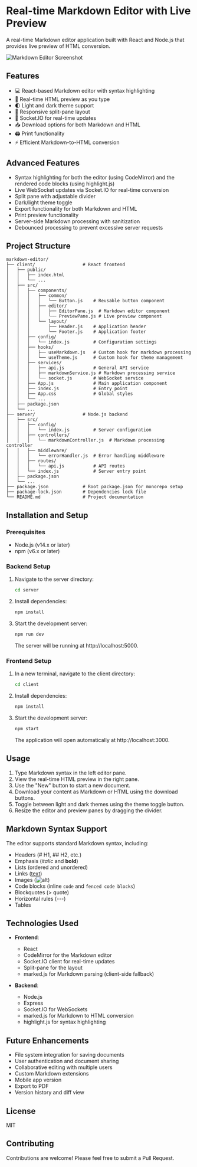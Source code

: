 # Real-time Markdown Editor with Live Preview

A real-time Markdown editor application built with React and Node.js that provides live preview of HTML conversion.

![Markdown Editor Screenshot](https://via.placeholder.com/800x400?text=Markdown+Editor+Screenshot)

## Features

- 💻 React-based Markdown editor with syntax highlighting
- 🔄 Real-time HTML preview as you type
- 🌓 Light and dark theme support
- 📱 Responsive split-pane layout
- 🔌 Socket.IO for real-time updates
- 📥 Download options for both Markdown and HTML
- 🖨️ Print functionality
- ⚡ Efficient Markdown-to-HTML conversion

## Advanced Features

- Syntax highlighting for both the editor (using CodeMirror) and the rendered code blocks (using highlight.js)
- Live WebSocket updates via Socket.IO for real-time conversion
- Split pane with adjustable divider
- Dark/light theme toggle
- Export functionality for both Markdown and HTML
- Print preview functionality
- Server-side Markdown processing with sanitization
- Debounced processing to prevent excessive server requests

## Project Structure

```
markdown-editor/
├── client/                  # React frontend
│   ├── public/
│   │   ├── index.html
│   │   └── ...
│   ├── src/
│   │   ├── components/
│   │   │   ├── common/
│   │   │   │   └── Button.js    # Reusable button component
│   │   │   ├── editor/
│   │   │   │   ├── EditorPane.js  # Markdown editor component
│   │   │   │   └── PreviewPane.js # Live preview component
│   │   │   └── layout/
│   │   │       ├── Header.js    # Application header
│   │   │       └── Footer.js    # Application footer
│   │   ├── config/
│   │   │   └── index.js         # Configuration settings
│   │   ├── hooks/
│   │   │   ├── useMarkdown.js   # Custom hook for markdown processing
│   │   │   └── useTheme.js      # Custom hook for theme management
│   │   ├── services/
│   │   │   ├── api.js           # General API service
│   │   │   ├── markdownService.js # Markdown processing service
│   │   │   └── socket.js        # WebSocket service
│   │   ├── App.js               # Main application component
│   │   ├── index.js             # Entry point
│   │   ├── App.css              # Global styles
│   │   └── ...
│   ├── package.json
│   └── ...
├── server/                  # Node.js backend
│   ├── src/
│   │   ├── config/
│   │   │   └── index.js         # Server configuration
│   │   ├── controllers/
│   │   │   └── markdownController.js  # Markdown processing controller
│   │   ├── middleware/
│   │   │   └── errorHandler.js  # Error handling middleware
│   │   ├── routes/
│   │   │   └── api.js           # API routes
│   │   └── index.js             # Server entry point
│   ├── package.json
│   └── ...
├── package.json             # Root package.json for monorepo setup
├── package-lock.json        # Dependencies lock file
└── README.md                # Project documentation
```

## Installation and Setup

### Prerequisites

- Node.js (v14.x or later)
- npm (v6.x or later)

### Backend Setup

1. Navigate to the server directory:
   ```bash
   cd server
   ```

2. Install dependencies:
   ```bash
   npm install
   ```

3. Start the development server:
   ```bash
   npm run dev
   ```

   The server will be running at http://localhost:5000.

### Frontend Setup

1. In a new terminal, navigate to the client directory:
   ```bash
   cd client
   ```

2. Install dependencies:
   ```bash
   npm install
   ```

3. Start the development server:
   ```bash
   npm start
   ```

   The application will open automatically at http://localhost:3000.

## Usage

1. Type Markdown syntax in the left editor pane.
2. View the real-time HTML preview in the right pane.
3. Use the "New" button to start a new document.
4. Download your content as Markdown or HTML using the download buttons.
5. Toggle between light and dark themes using the theme toggle button.
6. Resize the editor and preview panes by dragging the divider.

## Markdown Syntax Support

The editor supports standard Markdown syntax, including:

- Headers (# H1, ## H2, etc.)
- Emphasis (*italic* and **bold**)
- Lists (ordered and unordered)
- Links ([text](url))
- Images (![alt](url))
- Code blocks (inline `code` and ```fenced code blocks```)
- Blockquotes (> quote)
- Horizontal rules (---)
- Tables

## Technologies Used

- **Frontend**:
  - React
  - CodeMirror for the Markdown editor
  - Socket.IO client for real-time updates
  - Split-pane for the layout
  - marked.js for Markdown parsing (client-side fallback)

- **Backend**:
  - Node.js
  - Express
  - Socket.IO for WebSockets
  - marked.js for Markdown to HTML conversion
  - highlight.js for syntax highlighting

## Future Enhancements

- File system integration for saving documents
- User authentication and document sharing
- Collaborative editing with multiple users
- Custom Markdown extensions
- Mobile app version
- Export to PDF
- Version history and diff view

## License

MIT

## Contributing

Contributions are welcome! Please feel free to submit a Pull Request.
